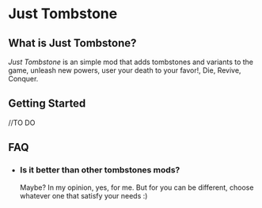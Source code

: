 # Just Tombstone

## What is Just Tombstone?

_Just Tombstone_ is an simple mod that adds tombstones and variants to the game, unleash new powers, user your death to your favor!, Die, Revive, Conquer.


## Getting Started
//TO DO

## FAQ

* ### Is it better than other tombstones mods?
    Maybe? In my opinion, yes, for me. But for you can be different, choose whatever one that satisfy your needs :)
